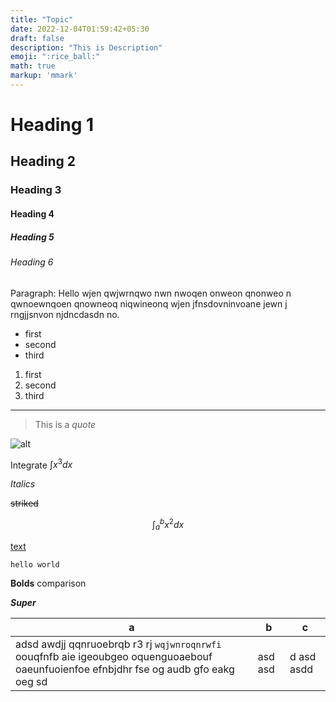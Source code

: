 ```yaml
---
title: "Topic"
date: 2022-12-04T01:59:42+05:30
draft: false
description: "This is Description"
emoji: ":rice_ball:"
math: true
markup: 'mmark'
---
```


# Heading 1

## Heading 2

### Heading 3

#### Heading 4

##### Heading 5

###### Heading 6

Paragraph: Hello wjen qwjwrnqwo nwn nwoqen onweon qnonweo n qwnoewnqoen qnowneoq niqwineonq wjen jfnsdovninvoane jewn j rngjjsnvon njdncdasdn no.

- first
- second
- third

1. first
2. second
3. third

----------

> This is a *quote*

![alt](https://)

Integrate $\int x^3 dx$

*Italics*

~~striked~~

$$\int_{a}^{b} x^2 dx$$

[text](/Scrolls/)

`hello world`

**Bolds** comparison

***Super***

| a                                                                                                                                      | b       | c          |
| -------------------------------------------------------------------------------------------------------------------------------------- | ------- | ---------- |
| adsd awdjj qqnruoebrqb r3 rj `wqjwnroqnrwfi` oouqfnfb aie igeoubgeo oquenguoaebouf oaeunfuoienfoe efnbjdhr fse og audb gfo eakg oeg sd | asd asd | d asd asdd |
